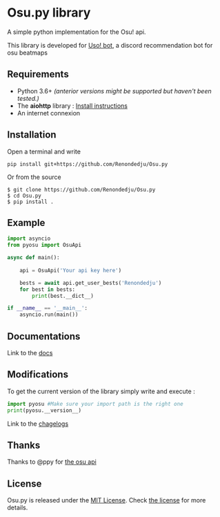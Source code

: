 # Osu<span></span>.py library

A simple python implementation for the Osu! api.

This library is developed for [Uso! bot](https://github.com/Renondedju/Uso_Bot_V2.0), a discord recommendation bot for osu beatmaps

## Requirements

- Python 3.6+ *(anterior versions might be supported but haven't been tested.)*
- The **aiohttp** library : [Install instructions](https://aiohttp.readthedocs.io/en/stable/)
- An internet connexion

## Installation

Open a terminal and write

    pip install git+https://github.com/Renondedju/Osu.py

Or from the source

    $ git clone https://github.com/Renondedju/Osu.py
    $ cd Osu.py
    $ pip install .

## Example

```py
import asyncio
from pyosu import OsuApi

async def main():
    
    api = OsuApi('Your api key here')

    bests = await api.get_user_bests('Renondedju')
    for best in bests:
        print(best.__dict__)

if __name__ == '__main__':
    asyncio.run(main())
```

## Documentations

Link to the [docs](docs/index.md)

## Modifications

To get the current version of the library simply write and execute :

```py
import pyosu #Make sure your import path is the right one
print(pyosu.__version__)
```

Link to the [chagelogs](changelog.md)

## Thanks

Thanks to @ppy for [the osu api](https://github.com/ppy/osu-api/wiki)

## License

Osu<span></span>.py is released under the [MIT License](http://www.opensource.org/licenses/MIT).  Check [the license](LICENSE) for more details.
